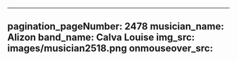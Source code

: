 ------
pagination_pageNumber: 2478
musician_name: Alizon
band_name: Calva Louise
img_src: images/musician2518.png
onmouseover_src: 
------